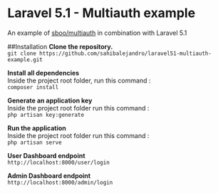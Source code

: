 # Laravel 5.1 - Multiauth example
An example of [sboo/multiauth](https://github.com/sboo/multiauth) in combination with Laravel 5.1

##Installation
**Clone the repository.**        
    `git clone https://github.com/sahibalejandro/laravel51-multiauth-example.git`          
   
**Install all dependencies**        
    Inside the project root folder, run this command :       
    `composer install`
    
**Generate an application key**     
    Inside the project root folder run this command :       
    `php artisan key:generate`
    
**Run the application**      
    Inside the project root folder run this command :      
    `php artisan serve`
    
**User Dashboard endpoint**         
    `http://localhost:8000/user/login`    
  
**Admin Dashboard endpoint**       
    `http://localhost:8000/admin/login`     
    






